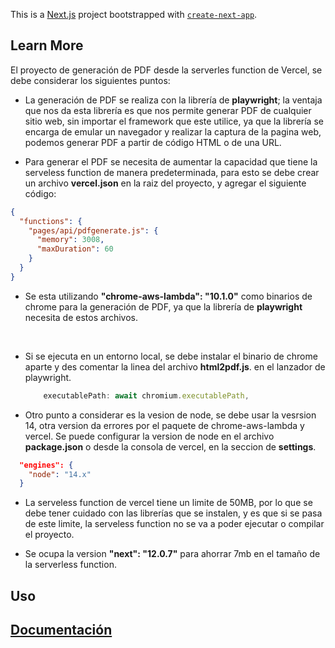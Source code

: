 This is a [Next.js](https://nextjs.org/) project bootstrapped with [`create-next-app`](https://github.com/vercel/next.js/tree/canary/packages/create-next-app).

## Learn More

El proyecto de generación de PDF desde la serverles function de Vercel, se debe considerar los siguientes puntos:

- La generación de PDF se realiza con la librería de **playwright**; la ventaja que nos da esta librería es que nos permite generar PDF de cualquier sitio web, sin importar el framework que este utilice, ya que la librería se encarga de emular un navegador y realizar la captura de la pagina web, podemos generar PDF a partir de código HTML o de una URL.

- Para generar el PDF se necesita de aumentar la capacidad que tiene la serveless function de manera predeterminada, para esto se debe crear un archivo **vercel.json** en la raiz del proyecto, y agregar el siguiente código:

```json
{
  "functions": {
    "pages/api/pdfgenerate.js": {
      "memory": 3008,
      "maxDuration": 60
    }
  }
}
```

- Se esta utilizando **"chrome-aws-lambda": "10.1.0"** como binarios de chrome para la generación de PDF, ya que la librería de **playwright** necesita de estos archivos.

  <br />

- Si se ejecuta en un entorno local, se debe instalar el binario de chrome aparte y des comentar la linea del archivo **html2pdf.js**. en el lanzador de playwright.

  ```javascript
      executablePath: await chromium.executablePath,
  ```

- Otro punto a considerar es la vesion de node, se debe usar la vesrsion 14, otra version da errores por el paquete de chrome-aws-lambda y vercel. Se puede configurar la version de node en el archivo **package.json** o desde la consola de vercel, en la seccion de **settings**.

```json
  "engines": {
    "node": "14.x"
  }
```

- La serveless function de vercel tiene un limite de 50MB, por lo que se debe tener cuidado con las librerías que se instalen, y es que si se pasa de este limite, la serveless function no se va a poder ejecutar o compilar el proyecto.

- Se ocupa la version **"next": "12.0.7"** para ahorrar 7mb en el tamaño de la serverless function.

## Uso

## [Documentación](https://serverless-pdf-generator-ten.vercel.app/)
